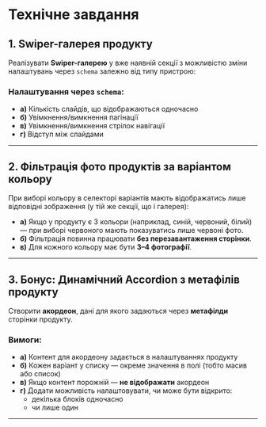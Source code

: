 # Технічне завдання

## 1. Swiper-галерея продукту

Реалізувати **Swiper-галерею** у вже наявній секції з можливістю зміни налаштувань через `schema` залежно від типу пристрою:

### Налаштування через `schema`:
- **а)** Кількість слайдів, що відображаються одночасно
- **б)** Увімкнення/вимкнення пагінації
- **в)** Увімкнення/вимкнення стрілок навігації
- **г)** Відступ між слайдами

---

## 2. Фільтрація фото продуктів за варіантом кольору

При виборі кольору в селекторі варіантів мають відображатись лише відповідні зображення (у тій же секції, що і галерея):

- **а)** Якщо у продукту є 3 кольори (наприклад, синій, червоний, білий) — при виборі червоного мають показуватись лише червоні фото.
- **б)** Фільтрація повинна працювати **без перезавантаження сторінки**.
- **в)** Для кожного кольору має бути **3–4 фотографії**.

---

## 3. Бонус: Динамічний Accordion з метафілів продукту

Створити **акордеон**, дані для якого задаються через **метафілди** сторінки продукту.

### Вимоги:
- **а)** Контент для акордеону задається в налаштуваннях продукту
- **б)** Кожен варіант у списку — окреме значення в полі (тобто масив або список)
- **в)** Якщо контент порожній — **не відображати** акордеон
- **г)** Додати можливість налаштовувати, чи може бути відкрито:
  - декілька блоків одночасно
  - чи лише один

---
